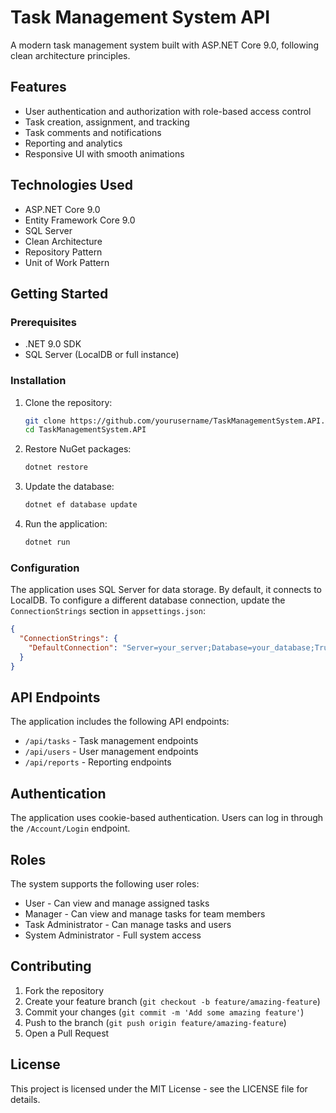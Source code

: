 # Task Management System API

A modern task management system built with ASP.NET Core 9.0, following clean architecture principles.

## Features

- User authentication and authorization with role-based access control
- Task creation, assignment, and tracking
- Task comments and notifications
- Reporting and analytics
- Responsive UI with smooth animations

## Technologies Used

- ASP.NET Core 9.0
- Entity Framework Core 9.0
- SQL Server
- Clean Architecture
- Repository Pattern
- Unit of Work Pattern

## Getting Started

### Prerequisites

- .NET 9.0 SDK
- SQL Server (LocalDB or full instance)

### Installation

1. Clone the repository:
   ```bash
   git clone https://github.com/yourusername/TaskManagementSystem.API.git
   cd TaskManagementSystem.API
   ```

2. Restore NuGet packages:
   ```bash
   dotnet restore
   ```

3. Update the database:
   ```bash
   dotnet ef database update
   ```

4. Run the application:
   ```bash
   dotnet run
   ```

### Configuration

The application uses SQL Server for data storage. By default, it connects to LocalDB. To configure a different database connection, update the `ConnectionStrings` section in `appsettings.json`:

```json
{
  "ConnectionStrings": {
    "DefaultConnection": "Server=your_server;Database=your_database;Trusted_Connection=True;MultipleActiveResultSets=true"
  }
}
```

## API Endpoints

The application includes the following API endpoints:

- `/api/tasks` - Task management endpoints
- `/api/users` - User management endpoints
- `/api/reports` - Reporting endpoints

## Authentication

The application uses cookie-based authentication. Users can log in through the `/Account/Login` endpoint.

## Roles

The system supports the following user roles:

- User - Can view and manage assigned tasks
- Manager - Can view and manage tasks for team members
- Task Administrator - Can manage tasks and users
- System Administrator - Full system access

## Contributing

1. Fork the repository
2. Create your feature branch (`git checkout -b feature/amazing-feature`)
3. Commit your changes (`git commit -m 'Add some amazing feature'`)
4. Push to the branch (`git push origin feature/amazing-feature`)
5. Open a Pull Request

## License

This project is licensed under the MIT License - see the LICENSE file for details.
